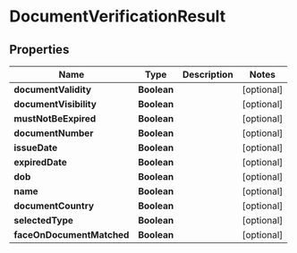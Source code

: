 

# DocumentVerificationResult


## Properties

| Name | Type | Description | Notes |
|------------ | ------------- | ------------- | -------------|
|**documentValidity** | **Boolean** |  |  [optional] |
|**documentVisibility** | **Boolean** |  |  [optional] |
|**mustNotBeExpired** | **Boolean** |  |  [optional] |
|**documentNumber** | **Boolean** |  |  [optional] |
|**issueDate** | **Boolean** |  |  [optional] |
|**expiredDate** | **Boolean** |  |  [optional] |
|**dob** | **Boolean** |  |  [optional] |
|**name** | **Boolean** |  |  [optional] |
|**documentCountry** | **Boolean** |  |  [optional] |
|**selectedType** | **Boolean** |  |  [optional] |
|**faceOnDocumentMatched** | **Boolean** |  |  [optional] |



